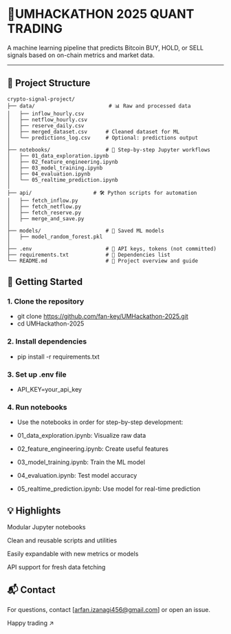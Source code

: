 # 📘UMHACKATHON 2025 QUANT TRADING

A machine learning pipeline that predicts Bitcoin BUY, HOLD, or SELL signals based on on-chain metrics and market data.

---

## 📂 Project Structure

```
crypto-signal-project/
├── data/                        # 📊 Raw and processed data
│   ├── inflow_hourly.csv
│   ├── netflow_hourly.csv
│   ├── reserve_daily.csv
│   ├── merged_dataset.csv      # Cleaned dataset for ML
│   └── predictions_log.csv     # Optional: predictions output
│
├── notebooks/                  # 📓 Step-by-step Jupyter workflows
│   ├── 01_data_exploration.ipynb
│   ├── 02_feature_engineering.ipynb
│   ├── 03_model_training.ipynb
│   ├── 04_evaluation.ipynb
│   └── 05_realtime_prediction.ipynb
│
├── api/                    # 🛠️ Python scripts for automation
│   ├── fetch_inflow.py
│   ├── fetch_netflow.py
│   ├── fetch_reserve.py
│   ├── merge_and_save.py
│
├── models/                     # 🤖 Saved ML models
│   ├── model_random_forest.pkl
│
├── .env                        # 🔐 API keys, tokens (not committed)
├── requirements.txt            # 📆 Dependencies list
└── README.md                   # 📘️ Project overview and guide
```


## 🚀 Getting Started

### 1. Clone the repository

- git clone https://github.com/fan-key/UMHackathon-2025.git
- cd UMHackathon-2025

### 2. Install dependencies

- pip install -r requirements.txt

### 3. Set up .env file

- API_KEY=your_api_key

### 4. Run notebooks

- Use the notebooks in order for step-by-step development:

- 01_data_exploration.ipynb: Visualize raw data

- 02_feature_engineering.ipynb: Create useful features

- 03_model_training.ipynb: Train the ML model

- 04_evaluation.ipynb: Test model accuracy

- 05_realtime_prediction.ipynb: Use model for real-time prediction

## 💡 Highlights

Modular Jupyter notebooks

Clean and reusable scripts and utilities

Easily expandable with new metrics or models

API support for fresh data fetching

## 📬 Contact

For questions, contact [arfan.izanagi456@gmail.com] or open an issue.

Happy trading ↗️
